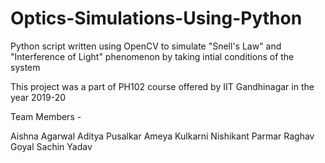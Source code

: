 # Optics-Simulations-Using-Python
 
Python script written using OpenCV to simulate "Snell's Law" and "Interference of Light" phenomenon by taking intial conditions of the system

This project was a part of PH102 course offered by IIT Gandhinagar in the year 2019-20

Team Members - 

Aishna Agarwal 
Aditya Pusalkar 
Ameya Kulkarni 
Nishikant Parmar 
Raghav Goyal 
Sachin Yadav 

